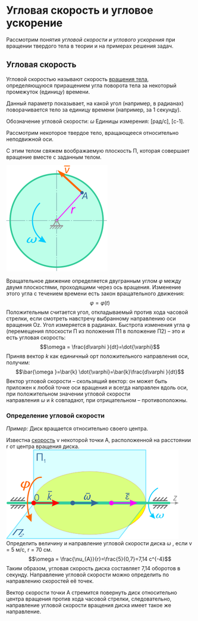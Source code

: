 # Угловая скорость и угловое ускорение 
Рассмотрим понятия _угловой скорости и углового ускорения_ при вращении твердого тела в теории и на примерах решения задач.

## Угловая скорость

Угловой скоростью называют скорость [вращения тела](https://isopromat.ru/teormeh/obzornyj-kurs/vrashenie-tverdogo-tela-vokrug-nepodvizhnoj-osi), определяющуюся приращением угла поворота тела за некоторый промежуток (единицу) времени.

Данный параметр показывает, на какой угол (например, в радианах) поворачивается тело за единицу времени (например, за 1 секунду).

Обозначение угловой скорости: $\omega$ 
Единицы измерения: [рад/с], [c-1].

Рассмотрим некоторое твердое тело, вращающееся относительно неподвижной оси.

С этим телом свяжем воображаемую плоскость П, которая совершает вращение вместе с заданным телом.

![](Image/opredelenie-uglovoj-skorosti.png)

Вращательное движение определяется двугранным углом $\varphi$ между двумя плоскостями, проходящими через ось вращения. Изменение этого угла с течением времени есть закон вращательного движения: $$\varphi  = \varphi(t)$$
Положительным считается угол, откладываемый против хода часовой стрелки, если смотреть навстречу выбранному направлению оси вращения Oz. Угол измеряется в радианах.
Быстрота изменения угла φ (перемещения плоскости П из положения П1 в положение П2) – это и есть угловая скорость: $$\omega = \frac{d\varphi }{dt}=\dot{\varphi}$$
Приняв вектор _k_ как единичный орт положительного направления оси, получим:$$\bar{\omega }=\bar{k} \dot{\varphi}=\bar{k}\frac{d\varphi }{dt}$$
Вектор угловой скорости – скользящий вектор: он может быть приложен к любой точке оси вращения и всегда направлен вдоль оси, при положительном значении угловой скорости направления _ω_ и _k_ совпадают, при отрицательном – противоположны.


### Определение угловой скорости

_Пример:_ Диск вращается относительно своего центра.

Известна [скорость](https://isopromat.ru/teormeh/kratkaja-teoria/kinematika-skorost-tocki "Скорость точки") v некоторой точки A, расположенной на расстоянии r от центра вращения диска.
![](Image/uglovaya-skorost-1.png)
Определить величину и направление угловой скорости диска $\omega$ , если v = 5 м/с, r = 70 см.
$$\omega = \frac{\nu_{A}}{r}=\frac{5}{0,7}=7,14 c^{-4}$$
Таким образом, угловая скорость диска составляет 7,14 оборотов в секунду. Направление угловой скорости можно определить по направлению скоростей её точек.

Вектор скорости точки A стремится повернуть диск относительно центра вращения против хода часовой стрелки, следовательно, направление угловой скорости вращения диска имеет такое же направление.
